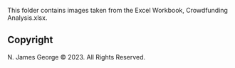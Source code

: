 This folder contains images taken from the Excel Workbook, Crowdfunding Analysis.xlsx.

## Copyright

N. James George © 2023. All Rights Reserved.
